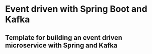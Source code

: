 # Event driven with Spring Boot and Kafka

## Template for building an event driven microservice with Spring and Kafka
